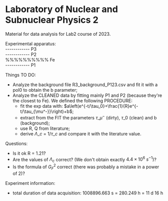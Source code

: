 # Laboratory of Nuclear and Subnuclear Physics 2
Material for data analysis for Lab2 course of 2023.

Experimental apparatus: <br />
 ------------	P3 <br />
 ------------	P2 <br />
%%%%%%%%%%	Fe <br />
 ------------	P1 <br />

Things TO DO:
- Analyze the background file R3\_background\_P123.csv and fit it with a pol0 to obtain the b parameter;
- Analyze the CLEANED data by fitting mainly P1 and P2 (because they're the closest to Fe). We defined the following PROCEDURE:
	- fit the exp data with: $`a\left(e^{-t/\tau_0}+\frac{1}{R}e^{-t/\tau_{\mu^-}}\right)+b`$;
	- extract from the FIT the parameters $\tau\_{\mu^-}$ (dirty), $\tau\_0$ (clean) and b (background);
	- use R, Q from literature;
	- derive $\Lambda\_c$ = $1/\tau\_c$ and compare it with the literature value.

Questions:
- Is it ok R = 1.21?
- Are the values of $`\Lambda_c`$ correct? (We don't obtain exactly $`4.4\times10^{6}`$ $`s^{-1}`$)?
- Is the formula of $`G_{F}^2`$ correct (there was probably a mistake in a power of 2)?

Experiment information:
- total duration of data acquisition: 1008896.663 s = 280.249 h = 11 d 16 h
